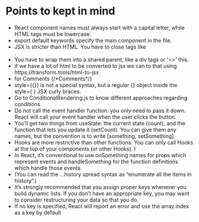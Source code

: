 <h1>Points to kept in mind</h1>
<ul>
<li>React component names must always start with a capital letter, while HTML tags must be lowercase.</li>
<li>export default keywords specify the main component in the file.</li>
<li>JSX is stricter than HTML. You have to close tags like <br />.</li>
<li>You have to wrap them into a shared parent, like a div tags or '<>' this.</li>
<li>if we have a lot of html to be converted to jsx we can to that using https://transform.tools/html-to-jsx</li>
<li>for Comments {/*Comments*/}</li>
<li>style={{}} is not a special syntax, but a regular {} object inside the style={ } JSX curly braces. </li>
<li>Go to ConditionalRendering.js to know different approaches regarding conditions</li>
<li>Do not call the event handler function: you only need to pass it down. React will call your event handler when the user clicks the button.</li>
<li>You’ll get two things from useState: the current state (count), and the function that lets you update it (setCount). You can give them any names, but the convention is to write [something, setSomething].</li>
<li>Hooks are more restrictive than other functions. You can only call Hooks at the top of your components (or other Hooks). I</li>
<li> In React, it’s conventional to use onSomething names for props which represent events and handleSomething for the function definitions which handle those events.</li>
<li> (You can read the ...history spread syntax as “enumerate all the items in history”.)</li>
<li>It’s strongly recommended that you assign proper keys whenever you build dynamic lists. If you don’t have an appropriate key, you may want to consider restructuring your data so that you do.</li>
<li>If no key is specified, React will report an error and use the array index as a key by default</li>
</ul>